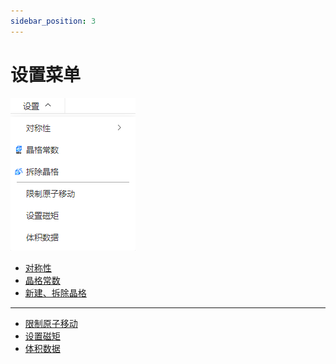 ```yaml
---
sidebar_position: 3
---
```


# 设置菜单

![settings](../../nested/qstudio_manual_settings.png)


<!-- <img src="nested/qstudio_manual_settings.png"> -->
<!-- <img src={require('./nested/qstudio_manual_settings.png').default} alt="设置" width="160px" /> -->

- [对称性](./qstudio_manual_settings_symmetry)
- [晶格常数](./qstudio_manual_settings_latticeconstant)
- [新建、拆除晶格](./qstudio_manual_settings_newlattice)

---


- [限制原子移动](./qstudio_manual_settings_fixatom)
- [设置磁矩](./qstudio_manual_settings_magmom)
- [体积数据](./qstudio_manual_settings_volumedata)
